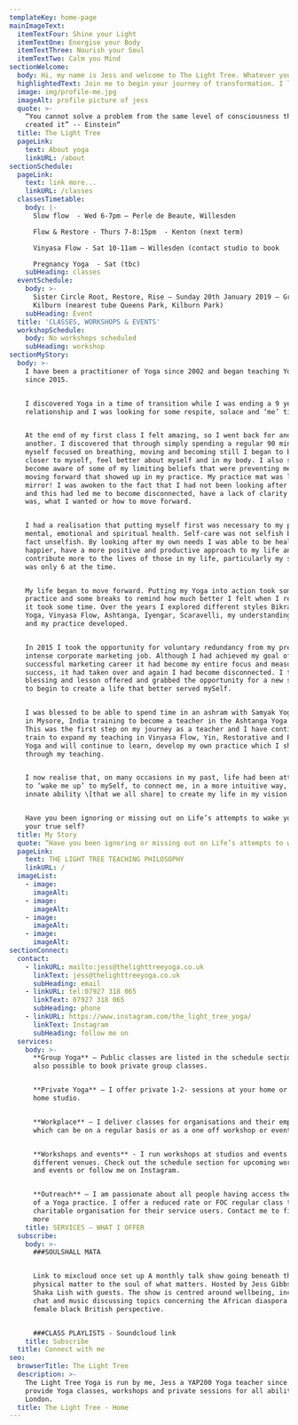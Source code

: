 ```yaml
---
templateKey: home-page
mainImageText:
  itemTextFour: Shine your Light
  itemTextOne: Energise your Body
  itemTextThree: Nourish your Soul
  itemTextTwo: Calm you Mind
sectionWelcome:
  body: Hi, my name is Jess and welcome to The Light Tree. Whatever your age, shape, size, ethnicity, social background, whether you want to strengthen your body or create more flexibility, maybe you are looking for some time for yourself or learn how to be calmer, you could be on a journey of self-realisation, Yoga is a system of transformation that can be accessed by everyone. I run group classes, workshops and private sessions for all abilities and I am passionate about helping you to energise your body, calm your mind, nourish your soul and shine your light.
  highlightedText: Join me to begin your journey of transformation. I look forward to meeting you soon.
  image: img/profile-me.jpg
  imageAlt: profile picture of jess
  quote: >-
    “You cannot solve a problem from the same level of consciousness that
    created it” -- Einstein“
  title: The Light Tree
  pageLink:
    text: About yoga
    linkURL: /about
sectionSchedule:
  pageLink: 
    text: link more...
    linkURL: /classes
  classesTimetable:
    body: |-
      Slow flow  - Wed 6-7pm – Perle de Beaute, Willesden 

      Flow & Restore - Thurs 7-8:15pm  - Kenton (next term) 

      Vinyasa Flow - Sat 10-11am – Willesden (contact studio to book

      Pregnancy Yoga  - Sat (tbc)
    subHeading: classes
  eventSchedule:
    body: >-
      Sister Circle Root, Restore, Rise – Sunday 20th January 2019 – Granville,
      Kilburn (nearest tube Queens Park, Kilburn Park)
    subHeading: Event
  title: 'CLASSES, WORKSHOPS & EVENTS'
  workshopSchedule:
    body: No workshops scheduled
    subHeading: workshop
sectionMyStory:
  body: >-
    I have been a practitioner of Yoga since 2002 and began teaching Yoga in
    since 2015.


    I discovered Yoga in a time of transition while I was ending a 9 year
    relationship and I was looking for some respite, solace and ‘me’ time.


    At the end of my first class I felt amazing, so I went back for another and
    another. I discovered that through simply spending a regular 90 minutes with
    myself focused on breathing, moving and becoming still I began to become
    closer to myself, feel better about myself and in my body. I also started to
    become aware of some of my limiting beliefs that were preventing me from
    moving forward that showed up in my practice. My practice mat was like a
    mirror! I was awoken to the fact that I had not been looking after myself
    and this had led me to become disconnected, have a lack of clarity of who I
    was, what I wanted or how to move forward.


    I had a realisation that putting myself first was necessary to my physical,
    mental, emotional and spiritual health. Self-care was not selfish but was in
    fact unselfish. By looking after my own needs I was able to be healthier and
    happier, have a more positive and productive approach to my life and
    contribute more to the lives of those in my life, particularly my son who
    was only 6 at the time.


    My life began to move forward. Putting my Yoga into action took some focus,
    practice and some breaks to remind how much better I felt when I returned,
    it took some time. Over the years I explored different styles Bikram Hot
    Yoga, Vinyasa Flow, Ashtanga, Iyengar, Scaravelli, my understanding deepened
    and my practice developed.


    In 2015 I took the opportunity for voluntary redundancy from my pretty
    intense corporate marketing job. Although I had achieved my goal of a
    successful marketing career it had become my entire focus and measurement of
    success, it had taken over and again I had become disconnected. I took the
    blessing and lesson offered and grabbed the opportunity for a new start and
    to begin to create a life that better served mySelf.


    I was blessed to be able to spend time in an ashram with Samyak Yoga School
    in Mysore, India training to become a teacher in the Ashtanga Yoga lineage.
    This was the first step on my journey as a teacher and I have continued to
    train to expand my teaching in Vinyasa Flow, Yin, Restorative and Pregnancy
    Yoga and will continue to learn, develop my own practice which I share
    through my teaching.


    I now realise that, on many occasions in my past, life had been attempting
    to ‘wake me up’ to mySelf, to connect me, in a more intuitive way, to the
    innate ability \[that we all share] to create my life in my vision.


    Have you been ignoring or missing out on Life’s attempts to wake you up to
    your true self?
  title: My Story
  quote: “Have you been ignoring or missing out on Life’s attempts to wake you up to your true self?“
  pageLink:
    text: THE LIGHT TREE TEACHING PHILOSOPHY
    linkURL: /
  imageList:
    - image:
      imageAlt:
    - image:
      imageAlt:
    - image:
      imageAlt:
    - image:
      imageAlt:
sectionConnect:
  contact:
    - linkURL: mailto:jess@thelighttreeyoga.co.uk
      linkText: jess@thelighttreeyoga.co.uk
      subHeading: email
    - linkURL: tel:07927 318 065
      linkText: 07927 318 065
      subHeading: phone
    - linkURL: https://www.instagram.com/the_light_tree_yoga/
      linkText: Instagram
      subHeading: follow me on
  services:
    body: >-
      **Group Yoga** – Public classes are listed in the schedule section. It is
      also possible to book private group classes.


      **Private Yoga** – I offer private 1-2- sessions at your home or at my
      home studio.


      **Workplace** – I deliver classes for organisations and their employees
      which can be on a regular basis or as a one off workshop or event.


      **Workshops and events** - I run workshops at studios and events at
      different venues. Check out the schedule section for upcoming workshops
      and events or follow me on Instagram.


      **Outreach** – I am passionate about all people having access the benefits
      of a Yoga practice. I offer a reduced rate or FOC regular class to one
      charitable organisation for their service users. Contact me to find out
      more
    title: SERVICES – WHAT I OFFER
  subscribe:
    body: >-
      ###SOULSHALL MATA


      Link to mixcloud once set up A monthly talk show going beneath the
      physical matter to the soul of what matters. Hosted by Jess Gibbs and
      Shaka Lish with guests. The show is centred around wellbeing, including
      chat and music discussing topics concerning the African diaspora from the
      female black British perspective.


      ###CLASS PLAYLISTS - Soundcloud link
    title: Subscribe
  title: Connect with me
seo:
  browserTitle: The Light Tree
  description: >-
    The Light Tree Yoga is run by me, Jess a YAP200 Yoga teacher since 2015. I
    provide Yoga classes, workshops and private sessions for all abilities in NW
    London.
  title: The Light Tree - Home
---
```


